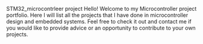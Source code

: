STM32_microcontrleer project
Hello! Welcome to my Microcontroller project portfolio. Here I will list all the projects that I have done in microcontroller design and embedded systems. 
Feel free to check it out and contact me if you would like to provide advice or an opportunity to contribute to your own projects. 
